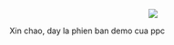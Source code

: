 <p align="center"><img src="https://laravel.com/assets/img/components/logo-laravel.svg"></p>

<p>Xin chao, day la phien ban demo cua ppc</p>